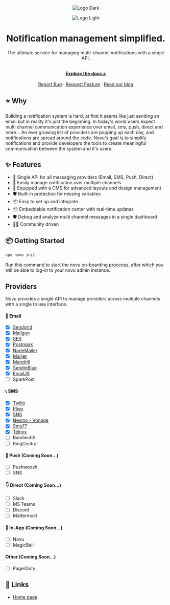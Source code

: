 
<div align="center">
  
  ![Logo Dark](https://user-images.githubusercontent.com/8872447/161003447-dab96279-a832-41a9-8a69-24967fdd64cd.png#gh-light-mode-only)
  
</div>

<div align="center">
  
  ![Logo Light](https://user-images.githubusercontent.com/8872447/161003750-0c71e956-7448-4876-a446-876fdb7017af.png#gh-dark-mode-only)
  
</div>


<h1 align="center">Notification management simplified.</h1>

<div align="center">
The ultimate service for managing multi-channel notifications with a single API. 
</div>

  <p align="center">
    <br />
    <a href="https://docs.novu.co" rel="dofollow"><strong>Explore the docs »</strong></a>
    <br />
  <br/>
    <a href="https://github.com/novu-co/novu/issues">Report Bug</a>
    ·
    <a href="https://github.com/novu-co/novu/discussions">Request Feature</a>
    ·
    <a href="https://blog.novu.co/">Read our blog</a>
  </p>
  
## ⭐️ Why
Building a notification system is hard, at first it seems like just sending an email but in reality it's just the beginning. In today's world users expect multi channel communication experience over email, sms, push, direct and more... An ever growing list of providers are popping up each day, and notifications are spread around the code. Novu's goal is to simplify notifications and provide developers the tools to create meaningful communication between the system and it's users.

## ✨ Features

- 🌈 Single API for all messaging providers (Email, SMS, Push, Direct)
- 💅 Easily manage notification over multiple channels
- 🚀 Equipped with a CMS for advanced layouts and design management
- 🛡 Built-in protection for missing variables
- 📦 Easy to set up and integrate
- 📦 Embeddable notification center with real-time updates
- 🛡 Debug and analyze multi channel messages in a single dashboard
- 👨‍💻 Community driven

## 📦 Getting Started

```bash
npx novu init
```
Run this command to start the novu on-boarding proccess, after which you will be able to log-in to your novu admin instance.

## Providers
Novu provides a single API to manage providers across multiple channels with a single to use interface.

#### 💌 Email
- [x] [Sendgrid](https://github.com/novu-co/novu/tree/main/providers/sendgrid)
- [x] [Mailgun](https://github.com/novu-co/novu/tree/main/providers/mailgun)
- [x] [SES](https://github.com/novu-co/novu/tree/main/providers/ses)
- [x] [Postmark](https://github.com/novu-co/novu/tree/main/providers/postmark)
- [x] [NodeMailer](https://github.com/novu-co/novu/tree/main/providers/nodemailer)
- [x] [Mailjet](https://github.com/novu-co/novu/tree/main/providers/mailjet)
- [x] [Mandrill](https://github.com/novu-co/novu/tree/main/providers/mandrill)
- [x] [SendinBlue](https://github.com/novu-co/novu/tree/main/providers/sendinblue)
- [x] [EmailJS](https://github.com/novu-co/novu/tree/main/providers/emailjs)
- [ ] SparkPost

#### 📞 SMS
- [x] [Twilio](https://github.com/novu-co/novu/tree/main/providers/twilio)
- [x] [Plivo](https://github.com/novu-co/novu/tree/main/providers/plivo)
- [x] [SNS](https://github.com/novu-co/novu/tree/main/providers/sns)
- [x] [Nexmo - Vonage](https://github.com/novu-co/novu/tree/main/providers/nexmo)
- [x] [Sms77](https://github.com/novu-co/novu/tree/main/providers/sms77)
- [x] [Telnyx](https://github.com/novu-co/novu/tree/main/providers/telnyx)
- [ ] Bandwidth
- [ ] RingCentral

#### 📱 Push (Coming Soon...)
- [ ] Pushwoosh
- [ ] SNS

#### 👇 Direct (Coming Soon...)
- [ ] Slack
- [ ] MS Teams
- [ ] Discord
- [ ] Mattermost

#### 📱 In-App (Coming Soon...)
- [ ] Novu
- [ ] MagicBell

#### Other (Coming Soon...)
- [ ] PagerDuty

## 🔗 Links
- [Home page](https://novu.co/)
